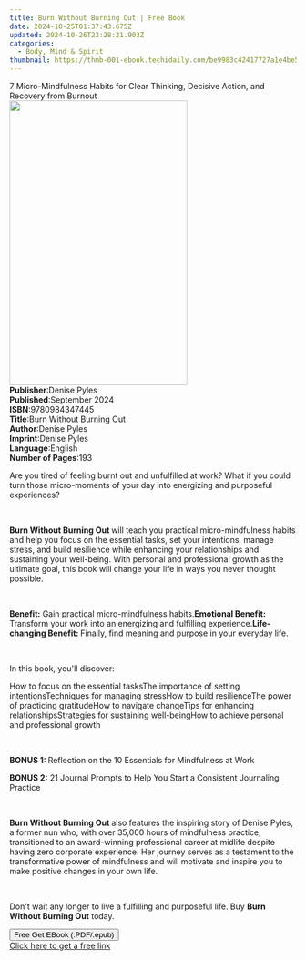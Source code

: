 ```yaml
---
title: Burn Without Burning Out | Free Book
date: 2024-10-25T01:37:43.675Z
updated: 2024-10-26T22:28:21.903Z
categories:
  - Body, Mind & Spirit
thumbnail: https://thmb-001-ebook.techidaily.com/be9983c42417727a1e4be5a87f4438157e0dba264534d2c354eed01398d57827.jpg
---
```

<main id="book-container">
  <div class="flex flex-col">
    <div class="book-brief flex-1 py-6 px-4 sm:p-6 md:py-10 md:px-8">
      <!-- brief-->
      <div class="book-brief-main">
        7 Micro-Mindfulness Habits for Clear Thinking, Decisive Action, and
        Recovery from Burnout
      </div>
    </div>
    <div
      class="book-meta-info flex-1 grid gap-4 col-start-1 col-end-3 row-start-1 sm:mb-6 sm:grid-cols-4 lg:gap-6 lg:col-start-2 lg:row-end-6 lg:row-span-6 lg:mb-0"
    >
      <div
        class="book-meta-info-left place-content-center mt-4 p-4 text-sm leading-6 col-start-2 col-span-2 dark:text-slate-400"
      >
        <img
          class="w-full h-500 object-cover rounded-lg sm:h-255 sm:col-span-2 lg:col-span-full"
          src="https://img-001-ebook.techidaily.com/32cca947e890ea42cc75e6537837519a0cdfcf131eab073183bc5276e916d28f.jpg"
          alt=""
          width="312"
          height="500"
        />
      </div>
      <div
        class="book-meta-info-right mt-2 col-start-1 row-start-2 col-span-3 self-center"
      >
        <!-- meta data  -->
        <div class="flex flex-col px-4 md:px-8">
          <div class="flex-1">
            <strong>Publisher</strong>:<span class="px-2">Denise Pyles</span>
          </div>
          <div class="flex-1">
            <strong>Published</strong>:<span class="px-2">September 2024</span>
          </div>
          <div class="flex-1">
            <strong>ISBN</strong>:<span class="px-2">9780984347445</span>
          </div>
          <div class="flex-1">
            <strong>Title</strong>:<span class="px-2"
              >Burn Without Burning Out</span
            >
          </div>
          <div class="flex-1">
            <strong>Author</strong>:<span class="px-2">Denise Pyles</span>
          </div>
          <div class="flex-1">
            <strong>Imprint</strong>:<span class="px-2">Denise Pyles</span>
          </div>
          <div class="flex-1">
            <strong>Language</strong>:<span class="px-2">English</span>
          </div>
          <div class="flex-1">
            <strong>Number of Pages</strong>:<span class="px-2">193</span>
          </div>
        </div>
      </div>
    </div>
    <div class="book-description flex-1 py-6 px-4 sm:p-6 md:py-10 md:px-8">
      <div class="book-description-main">
        <div accordion-content="" id="description">
          <p>
            Are you tired of feeling burnt out and unfulfilled at work? What if
            you could turn those micro-moments of your day into energizing and
            purposeful experiences?
          </p>
          <p><br /></p>
          <p>
            <strong>Burn Without Burning Out </strong>will teach you practical
            micro-mindfulness habits and help you focus on the essential tasks,
            set your intentions, manage stress, and build resilience while
            enhancing your relationships and sustaining your well-being. With
            personal and professional growth as the ultimate goal, this book
            will change your life in ways you never thought possible.
          </p>
          <p><br /></p>
          <span contenteditable="false" class="ql-ui"></span
          ><strong>Benefit:</strong> Gain practical micro-mindfulness
          habits.<span contenteditable="false" class="ql-ui"></span
          ><strong>Emotional Benefit:</strong> Transform your work into an
          energizing and fulfilling experience.<span
            contenteditable="false"
            class="ql-ui"
          ></span
          ><strong>Life-changing Benefit: </strong>Finally, find meaning and
          purpose in your everyday life.
          <p><br /></p>
          <p>In this book, you'll discover:</p>
          <span contenteditable="false" class="ql-ui"></span>How to focus on the
          essential tasks<span contenteditable="false" class="ql-ui"></span>The
          importance of setting intentions<span
            contenteditable="false"
            class="ql-ui"
          ></span
          >Techniques for managing stress<span
            contenteditable="false"
            class="ql-ui"
          ></span
          >How to build resilience<span
            contenteditable="false"
            class="ql-ui"
          ></span
          >The power of practicing gratitude<span
            contenteditable="false"
            class="ql-ui"
          ></span
          >How to navigate change<span
            contenteditable="false"
            class="ql-ui"
          ></span
          >Tips for enhancing relationships<span
            contenteditable="false"
            class="ql-ui"
          ></span
          >Strategies for sustaining well-being<span
            contenteditable="false"
            class="ql-ui"
          ></span
          >How to achieve personal and professional growth
          <p><br /></p>
          <p>
            <strong>BONUS 1: </strong>Reflection on the 10 Essentials for
            Mindfulness at Work
          </p>
          <p>
            <strong>BONUS 2:</strong> 21 Journal Prompts to Help You Start a
            Consistent Journaling Practice
          </p>
          <p><br /></p>
          <p>
            <strong>Burn Without Burning Out </strong>also features the
            inspiring story of Denise Pyles, a former nun who, with over 35,000
            hours of mindfulness practice, transitioned to an award-winning
            professional career at midlife despite having zero corporate
            experience. Her journey serves as a testament to the transformative
            power of mindfulness and will motivate and inspire you to make
            positive changes in your own life.
          </p>
          <p><br /></p>
          <p>
            Don't wait any longer to live a fulfilling and purposeful life. Buy
            <strong>Burn Without Burning Out</strong> today.
          </p>
        </div>
        <div class="accordion-fader"></div>
      </div>
    </div>
    <div class="book-excerpts flex-1 py-6 px-4 sm:p-6 md:py-10 md:px-8"></div>
    <div
      class="book-about-author flex-1 py-6 px-4 sm:p-6 md:py-10 md:px-8"
    ></div>
    <div class="book-free-get flex-1 py-6 px-4 sm:p-6 md:py-10 md:px-8">
      <button
        id="btn-free-get"
        class="bg-blue-500 hover:bg-blue-700 text-white font-bold py-2 px-4 rounded"
      >
        Free Get EBook (.PDF/.epub)
      </button>
      <div id="countdown-display" class="px-2 text-lg mt-2"></div>
      <a
        id="free-link"
        class="hidden bg-blue-500 hover:bg-blue-700 text-white font-bold py-2 px-4 rounded"
        href="https://www.ebooks.com/en-us/book/211420272/burn-without-burning-out/denise-pyles/"
        target="_blank"
        >Click here to get a free link</a
      >
    </div>
    <script>
      let countdownTime = 0;
      let countdownInterval = null;
      document
        .getElementById('btn-free-get')
        .addEventListener('click', startCountdown);
      function startCountdown() {
        countdownTime = new Date().getTime() + 60000 * 3;
        countdownInterval = setInterval(updateCountdown, 1000);
        document.getElementById('btn-free-get').disabled = true;
        document
          .getElementById('btn-free-get')
          .classList.add('bg-gray-500', 'cursor-not-allowed');
      }
      function updateCountdown() {
        let currentTime = new Date().getTime();
        let timeLeft = countdownTime - currentTime;
        let secondsLeft = Math.floor(timeLeft / 1000);
        document.getElementById('countdown-display').innerHTML =
          `Remaining time: ${secondsLeft} seconds.`;
        if (secondsLeft <= 0) {
          clearInterval(countdownInterval);
          document.getElementById('btn-free-get').classList.add('hidden');
          document.getElementById('free-link').classList.remove('hidden');
          document.getElementById('countdown-display').innerHTML = '';
        }
      }
    </script>
  </div>
</main>

<ins class="adsbygoogle"
      style="display:block"
      data-ad-client="ca-pub-7571918770474297"
      data-ad-slot="8358498916"
      data-ad-format="auto"
      data-full-width-responsive="true"></ins>
    